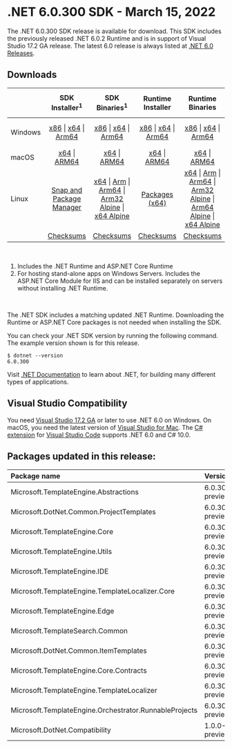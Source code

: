 # .NET 6.0.300 SDK - March 15, 2022

The .NET 6.0.300 SDK release is available for download. This SDK includes the previously released .NET 6.0.2 Runtime and is in support of Visual Studio 17.2 GA release. The latest 6.0 release is always listed at [.NET 6.0 Releases](../README.md).


## Downloads

|           | SDK Installer<sup>1</sup>                        | SDK Binaries<sup>1</sup>                 | Runtime Installer                                        | Runtime Binaries                                 | ASP.NET Core Runtime           |Windows Desktop Runtime          |
| --------- | :------------------------------------------:     | :----------------------:                 | :---------------------------:                            | :-------------------------:                      | :-----------------:            | :-----------------:            |
| Windows   | [x86][dotnet-sdk-win-x86.exe] \| [x64][dotnet-sdk-win-x64.exe] \| [Arm64][dotnet-sdk-win-arm64.exe] | [x86][dotnet-sdk-win-x86.zip] \| [x64][dotnet-sdk-win-x64.zip] \|  [Arm64][dotnet-sdk-win-arm64.zip] | [x86][dotnet-runtime-win-x86.exe] \| [x64][dotnet-runtime-win-x64.exe] \| [Arm64][dotnet-runtime-win-arm64.exe] | [x86][dotnet-runtime-win-x86.zip] \| [x64][dotnet-runtime-win-x64.zip] \| [Arm64][dotnet-runtime-win-arm64.zip] | [x86][aspnetcore-runtime-win-x86.exe] \| [x64][aspnetcore-runtime-win-x64.exe] \|<br/> [Hosting Bundle][dotnet-hosting-win.exe]<sup>2</sup> | [x86][windowsdesktop-runtime-win-x86.exe] \| [x64][windowsdesktop-runtime-win-x64.exe] \| [Arm64][windowsdesktop-runtime-win-arm64.exe] |
| macOS     | [x64][dotnet-sdk-osx-x64.pkg] \| [ARM64][dotnet-sdk-osx-arm64.pkg] | [x64][dotnet-sdk-osx-x64.tar.gz] \| [ARM64][dotnet-sdk-osx-arm64.tar.gz]  | [x64][dotnet-runtime-osx-x64.pkg] \| [ARM64][dotnet-runtime-osx-arm64.pkg] | [x64][dotnet-runtime-osx-x64.tar.gz] \| [ARM64][dotnet-runtime-osx-arm64.tar.gz]| [x64][aspnetcore-runtime-osx-x64.tar.gz] \| [ARM64][aspnetcore-runtime-osx-arm64.tar.gz] | - |<sup>1</sup>
| Linux     |  [Snap and Package Manager](../install-linux.md)  | [x64][dotnet-sdk-linux-x64.tar.gz] \| [Arm][dotnet-sdk-linux-arm.tar.gz]  \| [Arm64][dotnet-sdk-linux-arm64.tar.gz] \| [Arm32 Alpine][dotnet-sdk-linux-musl-arm.tar.gz]  \| [x64 Alpine][dotnet-sdk-linux-musl-x64.tar.gz] | [Packages (x64)][linux-packages] | [x64][dotnet-runtime-linux-x64.tar.gz] \| [Arm][dotnet-runtime-linux-arm.tar.gz] \| [Arm64][dotnet-runtime-linux-arm64.tar.gz] \| [Arm32 Alpine][dotnet-runtime-linux-musl-arm.tar.gz] \| [Arm64 Alpine][dotnet-runtime-linux-musl-arm64.tar.gz] \| [x64 Alpine][dotnet-runtime-linux-musl-x64.tar.gz]  | [x64][aspnetcore-runtime-linux-x64.tar.gz]<sup>1</sup>  \| [Arm][aspnetcore-runtime-linux-arm.tar.gz]<sup>1</sup> \| [Arm64][aspnetcore-runtime-linux-arm64.tar.gz]<sup>1</sup> \| [x64 Alpine][aspnetcore-runtime-linux-musl-x64.tar.gz] | - | <sup>1</sup> |
|  | [Checksums][checksums-sdk]                             | [Checksums][checksums-sdk]                                      | [Checksums][checksums-runtime]                             | [Checksums][checksums-runtime]  | [Checksums][checksums-runtime]  | [Checksums][checksums-runtime]

</br>

1. Includes the .NET Runtime and ASP.NET Core Runtime
2. For hosting stand-alone apps on Windows Servers. Includes the ASP.NET Core Module for IIS and can be installed separately on servers without installing .NET Runtime.

</br>

The .NET SDK includes a matching updated .NET Runtime. Downloading the Runtime or ASP.NET Core packages is not needed when installing the SDK.

You can check your .NET SDK version by running the following command. The example version shown is for this release.

```console
$ dotnet --version
6.0.300
```
Visit [.NET Documentation](https://learn.microsoft.com/dotnet/core/) to learn about .NET, for building many different types of applications.




## Visual Studio Compatibility

You need [Visual Studio 17.2 GA](https://visualstudio.microsoft.com) or later to use .NET 6.0 on Windows. On macOS, you need the latest version of [Visual Studio for Mac](https://visualstudio.microsoft.com/vs/mac/). The [C# extension](https://code.visualstudio.com/docs/languages/dotnet) for [Visual Studio Code](https://code.visualstudio.com/) supports .NET 6.0 and C# 10.0.


[blob-runtime]: https://dotnetcli.blob.core.windows.net/dotnet/Runtime/
[blob-sdk]: https://dotnetcli.blob.core.windows.net/dotnet/Sdk/
[release-notes]: https://github.com/dotnet/core/blob/main/release-notes/6.0/6.0.3/6.0.300-sdk.md

[checksums-runtime]: https://dotnetcli.blob.core.windows.net/dotnet/checksums/6.0.3-sha.txt
[checksums-sdk]: https://dotnetcli.blob.core.windows.net/dotnet/checksums/6.0.3-sha.txt

[linux-install]: https://learn.microsoft.com/dotnet/core/install/linux
[linux-setup]: https://github.com/dotnet/core/blob/main/Documentation/linux-setup.md

[dotnet-blog]:  https://devblogs.microsoft.com/dotnet/announcing-net-6/
[aspnet-blog]: https://devblogs.microsoft.com/dotnet/announcing-asp-net-core-in-net-6/
[maui-blog]: https://devblogs.microsoft.com/dotnet/update-on-dotnet-maui/

[linux-packages]: ../install-linux.md

## Packages updated in this release:

Package name | Version
:----------- | :------------------
Microsoft.TemplateEngine.Abstractions | 6.0.300-preview.22126.1.nupkg
Microsoft.DotNet.Common.ProjectTemplates | 6.0.300-preview.22126.1.nupkg
Microsoft.TemplateEngine.Core | 6.0.300-preview.22126.1.nupkg
Microsoft.TemplateEngine.Utils | 6.0.300-preview.22126.1.nupkg
Microsoft.TemplateEngine.IDE | 6.0.300-preview.22126.1.nupkg
Microsoft.TemplateEngine.TemplateLocalizer.Core | 6.0.300-preview.22126.1.nupkg
Microsoft.TemplateEngine.Edge | 6.0.300-preview.22126.1.nupkg
Microsoft.TemplateSearch.Common | 6.0.300-preview.22126.1.nupkg
Microsoft.DotNet.Common.ItemTemplates | 6.0.300-preview.22126.1.nupkg
Microsoft.TemplateEngine.Core.Contracts | 6.0.300-preview.22126.1.nupkg
Microsoft.TemplateEngine.TemplateLocalizer | 6.0.300-preview.22126.1.nupkg
Microsoft.TemplateEngine.Orchestrator.RunnableProjects | 6.0.300-preview.22126.1.nupkg
Microsoft.DotNet.Compatibility | 1.0.0-preview.22153.30.nupkg

[//]: # ( Runtime 6.0.3)
[dotnet-runtime-linux-arm.tar.gz]: https://download.visualstudio.microsoft.com/download/pr/b9025cf6-8662-4d27-9095-d7aefa15c7b3/b50251688bab4b62bf6b2b20355e8bfc/dotnet-runtime-6.0.3-linux-arm.tar.gz
[dotnet-runtime-linux-arm64.tar.gz]: https://download.visualstudio.microsoft.com/download/pr/89b5d16e-cb5e-4e6c-90f6-7332e93d20ae/7a0146aa4fc59154a3256c5196a622c7/dotnet-runtime-6.0.3-linux-arm64.tar.gz
[dotnet-runtime-linux-musl-arm.tar.gz]: https://download.visualstudio.microsoft.com/download/pr/c54574f5-c9fa-40f3-b968-5bdfe527d155/2012ef392b4e3d9c52da9bb705a99b11/dotnet-runtime-6.0.3-linux-musl-arm.tar.gz
[dotnet-runtime-linux-musl-arm64.tar.gz]: https://download.visualstudio.microsoft.com/download/pr/d71417a8-4514-4976-a763-0e58deeda7fa/5ddd06f261adcd67eec2ae2a3bfa3c85/dotnet-runtime-6.0.3-linux-musl-arm64.tar.gz
[dotnet-runtime-linux-musl-x64.tar.gz]: https://download.visualstudio.microsoft.com/download/pr/fa71d56a-8002-4f92-a250-66ba40526408/d96248ff8cd695061f45550b3d0a8837/dotnet-runtime-6.0.3-linux-musl-x64.tar.gz
[dotnet-runtime-linux-x64.tar.gz]: https://download.visualstudio.microsoft.com/download/pr/4e766615-57e6-4b1d-a574-25eeb7a71107/9f95f74c33711e085302ffd644ef86ee/dotnet-runtime-6.0.3-linux-x64.tar.gz
[dotnet-runtime-osx-arm64.pkg]: https://download.visualstudio.microsoft.com/download/pr/fd2bc402-447c-46ec-b400-8db8d19670c3/a79a70e58fa4197f2acacf35237c2c06/dotnet-runtime-6.0.3-osx-arm64.pkg
[dotnet-runtime-osx-arm64.tar.gz]: https://download.visualstudio.microsoft.com/download/pr/03047609-269e-4ca6-bf2e-406c496b27e3/3b19ad4d3fbc5d9a92f436db13e9e3d1/dotnet-runtime-6.0.3-osx-arm64.tar.gz
[dotnet-runtime-osx-x64.pkg]: https://download.visualstudio.microsoft.com/download/pr/2a70a8b8-e0e7-4ccc-940b-d73b375b0636/75422fdccd9e762cc0c3176424779181/dotnet-runtime-6.0.3-osx-x64.pkg
[dotnet-runtime-osx-x64.tar.gz]: https://download.visualstudio.microsoft.com/download/pr/1f354e35-ff3f-4de7-b6be-f5001b7c3976/b7c8814ab28a6f00f063440e63903105/dotnet-runtime-6.0.3-osx-x64.tar.gz
[dotnet-runtime-win-arm64.exe]: https://download.visualstudio.microsoft.com/download/pr/64212768-e4a7-4150-9f45-87712dd00832/ec91bc1674fc324a88baf1a6488e7c9f/dotnet-runtime-6.0.3-win-arm64.exe
[dotnet-runtime-win-arm64.zip]: https://download.visualstudio.microsoft.com/download/pr/d0764d57-d623-44f1-ae06-3dc986b1d9fa/14777382e911ba2cf74915a1f7bf4958/dotnet-runtime-6.0.3-win-arm64.zip
[dotnet-runtime-win-x64.exe]: https://download.visualstudio.microsoft.com/download/pr/1ac0b57e-cf64-487f-aecf-d7df0111fd56/2484cbe1ffacceacaa41eab92a6de998/dotnet-runtime-6.0.3-win-x64.exe
[dotnet-runtime-win-x64.zip]: https://download.visualstudio.microsoft.com/download/pr/cf4207e9-1af7-4eec-8f3b-78880cae7500/1a1bd8eea1a0fb4287b3527bdfa4f757/dotnet-runtime-6.0.3-win-x64.zip
[dotnet-runtime-win-x86.exe]: https://download.visualstudio.microsoft.com/download/pr/fa2aa002-94d8-4882-960f-066edcbcc187/58f85bc6116d65f5bd296f9512690b50/dotnet-runtime-6.0.3-win-x86.exe
[dotnet-runtime-win-x86.zip]: https://download.visualstudio.microsoft.com/download/pr/d48f3593-c7dc-4f24-a1db-315a7f0cd81a/6c52f8055184a8a2008712052142e0e6/dotnet-runtime-6.0.3-win-x86.zip

[//]: # ( WindowsDesktop 6.0.3)
[windowsdesktop-runtime-win-arm64.exe]: https://download.visualstudio.microsoft.com/download/pr/2aa0dc08-37a3-41cd-86be-e7179ca88185/7079574462a7b6a7e166dc1fe802abe1/windowsdesktop-runtime-6.0.3-win-arm64.exe
[windowsdesktop-runtime-win-x64.exe]: https://download.visualstudio.microsoft.com/download/pr/7f3a766e-9516-4579-aaf2-2b150caa465c/d57665f880cdcce816b278a944092965/windowsdesktop-runtime-6.0.3-win-x64.exe
[windowsdesktop-runtime-win-x86.exe]: https://download.visualstudio.microsoft.com/download/pr/33dd62b5-7676-483d-836c-e4cb178e3924/0de6894b5fdb6d130eccd57ab5af4cb8/windowsdesktop-runtime-6.0.3-win-x86.exe

[//]: # ( ASP 6.0.3)
[aspnetcore-runtime-linux-arm.tar.gz]: https://download.visualstudio.microsoft.com/download/pr/7e5fa679-9e48-4748-8d54-578c03d5ce53/70f7cf826885132badd35ed667009fc2/aspnetcore-runtime-6.0.3-linux-arm.tar.gz
[aspnetcore-runtime-linux-arm64.tar.gz]: https://download.visualstudio.microsoft.com/download/pr/1e7933b2-1202-4aeb-bb70-a6f9cecac61a/b12b5666b3d4cf508f8575581abd4033/aspnetcore-runtime-6.0.3-linux-arm64.tar.gz
[aspnetcore-runtime-linux-musl-arm.tar.gz]: https://download.visualstudio.microsoft.com/download/pr/d46b13ee-b710-43d7-b818-1eae18800a42/11e3430eed7b76bf38580a777b0b0904/aspnetcore-runtime-6.0.3-linux-musl-arm.tar.gz
[aspnetcore-runtime-linux-musl-arm64.tar.gz]: https://download.visualstudio.microsoft.com/download/pr/e1ba7b30-de7e-4419-bf78-3bc935064b1b/9662000838cd29c2afa0aa9d46b03dc8/aspnetcore-runtime-6.0.3-linux-musl-arm64.tar.gz
[aspnetcore-runtime-linux-musl-x64.tar.gz]: https://download.visualstudio.microsoft.com/download/pr/cc2698ef-3460-4f35-9713-eb52f4f4bddd/0dad1d7367d7b4fe53940d69b6fbfd1f/aspnetcore-runtime-6.0.3-linux-musl-x64.tar.gz
[aspnetcore-runtime-linux-x64.tar.gz]: https://download.visualstudio.microsoft.com/download/pr/3af854b6-80fb-425a-972f-c7f0d693bf1b/cd458a4feae5a98646ee12a14ab34151/aspnetcore-runtime-6.0.3-linux-x64.tar.gz
[aspnetcore-runtime-osx-arm64.tar.gz]: https://download.visualstudio.microsoft.com/download/pr/d7cf4456-d9ba-4a31-98e9-4681e1b0d8b8/b9c4cfded00e9940756e62c4486f64c6/aspnetcore-runtime-6.0.3-osx-arm64.tar.gz
[aspnetcore-runtime-osx-x64.tar.gz]: https://download.visualstudio.microsoft.com/download/pr/2cfe2a02-dd59-4cb7-9788-76c620eaa0ff/dfd0d449289a042be9bc62e4466bf350/aspnetcore-runtime-6.0.3-osx-x64.tar.gz
[aspnetcore-runtime-win-arm64.zip]: https://download.visualstudio.microsoft.com/download/pr/bf79f30d-9ced-4fda-941f-8cc0716b1c61/cfe6ac5149bf86a0267c496a9cc45a86/aspnetcore-runtime-6.0.3-win-arm64.zip
[aspnetcore-runtime-win-x64.exe]: https://download.visualstudio.microsoft.com/download/pr/10857513-e4fe-41eb-bb13-7ea5c02dcb00/ca75a693efb0b3c5cebf173eb7f98242/aspnetcore-runtime-6.0.3-win-x64.exe
[aspnetcore-runtime-win-x64.zip]: https://download.visualstudio.microsoft.com/download/pr/a6bebf66-144f-44a3-8b74-425466e3608d/07231c69bfd5c749d48dbea15c50545a/aspnetcore-runtime-6.0.3-win-x64.zip
[aspnetcore-runtime-win-x86.exe]: https://download.visualstudio.microsoft.com/download/pr/93ae486b-e23d-4311-af43-bb5201298e80/860ce9bf78843286a69bb2957456cc4c/aspnetcore-runtime-6.0.3-win-x86.exe
[aspnetcore-runtime-win-x86.zip]: https://download.visualstudio.microsoft.com/download/pr/d9200a02-fb3d-41da-a12a-391d31e4119d/dfbd376744f0e55c38f8809f4d4b4bd6/aspnetcore-runtime-6.0.3-win-x86.zip
[dotnet-hosting-win.exe]: https://download.visualstudio.microsoft.com/download/pr/41d7c644-140a-40b5-9eb7-071544b79c65/885b7fa698a2d1d3a79ad363613f8ff2/dotnet-hosting-6.0.3-win.exe

[//]: # ( SDK 6.0.300-preview.22154.4)
[dotnet-sdk-linux-arm.tar.gz]: https://download.visualstudio.microsoft.com/download/pr/eb0db53f-147b-45ca-8a4d-faa404c2ef1f/d3b41d0fe45f005e8eeaef45fadc4a04/dotnet-sdk-6.0.300-preview.22154.4-linux-arm.tar.gz
[dotnet-sdk-linux-arm64.tar.gz]: https://download.visualstudio.microsoft.com/download/pr/3eab6b9c-4116-4467-92e1-cb16e1c0f7d4/82f2922cb1a87204c3ba40226680116a/dotnet-sdk-6.0.300-preview.22154.4-linux-arm64.tar.gz
[dotnet-sdk-linux-musl-arm.tar.gz]: https://download.visualstudio.microsoft.com/download/pr/2f284601-675f-44b3-a112-e0a47493ee61/773077a4a8feb0633d70e6b89811cce9/dotnet-sdk-6.0.300-preview.22154.4-linux-musl-arm.tar.gz
[dotnet-sdk-linux-musl-arm64.tar.gz]: https://download.visualstudio.microsoft.com/download/pr/0fb8920e-170e-4e61-9189-0b596e880d01/6e884a38dc45fc80a2081fd3309c5687/dotnet-sdk-6.0.300-preview.22154.4-linux-musl-arm64.tar.gz
[dotnet-sdk-linux-musl-x64.tar.gz]: https://download.visualstudio.microsoft.com/download/pr/644d2df9-8b25-45d5-87dc-88bf01dc0a6e/3fed8e6d782a65d116de65a64bfa308a/dotnet-sdk-6.0.300-preview.22154.4-linux-musl-x64.tar.gz
[dotnet-sdk-linux-x64.tar.gz]: https://download.visualstudio.microsoft.com/download/pr/dc85a3a6-5641-4abc-ba62-76cae86b8113/c761c5621928ea7e6b961f60b0e40ba5/dotnet-sdk-6.0.300-preview.22154.4-linux-x64.tar.gz
[dotnet-sdk-osx-arm64.pkg]: https://download.visualstudio.microsoft.com/download/pr/061ca990-d213-4125-83c1-cb49133c27b5/5eac1b2414abe798ff4407ec71db8dcb/dotnet-sdk-6.0.300-preview.22154.4-osx-arm64.pkg
[dotnet-sdk-osx-arm64.tar.gz]: https://download.visualstudio.microsoft.com/download/pr/6acb87b5-0981-489b-832b-7dfa979e0adc/c9ea874300143411c955995e2d61ae6f/dotnet-sdk-6.0.300-preview.22154.4-osx-arm64.tar.gz
[dotnet-sdk-osx-x64.pkg]: https://download.visualstudio.microsoft.com/download/pr/11395662-d858-4aa3-84bb-2a9e5c4727e8/243b51df6ad3a0947cf16ec5756fbb06/dotnet-sdk-6.0.300-preview.22154.4-osx-x64.pkg
[dotnet-sdk-osx-x64.tar.gz]: https://download.visualstudio.microsoft.com/download/pr/0f9e7cfa-3273-414b-ba4f-6faedac2de51/5bb3fe530526e5fa1ba907690610d6ba/dotnet-sdk-6.0.300-preview.22154.4-osx-x64.tar.gz
[dotnet-sdk-win-arm64.exe]: https://download.visualstudio.microsoft.com/download/pr/3cacd6ce-1461-440b-be88-58073154b57a/edc151afd4308e8dd2b5f5c5c441ed7c/dotnet-sdk-6.0.300-preview.22154.4-win-arm64.exe
[dotnet-sdk-win-arm64.zip]: https://download.visualstudio.microsoft.com/download/pr/e8925495-1e0e-4dfe-8334-06c73e26f3e7/7ad1bed21f33b0224bbd1e4da171ce6b/dotnet-sdk-6.0.300-preview.22154.4-win-arm64.zip
[dotnet-sdk-win-x64.exe]: https://download.visualstudio.microsoft.com/download/pr/568fcc4b-9783-4d3a-8b88-5aae64ac3004/1d8eb97a3bbd7d78cd497c517a0a16ed/dotnet-sdk-6.0.300-preview.22154.4-win-x64.exe
[dotnet-sdk-win-x64.zip]: https://download.visualstudio.microsoft.com/download/pr/979040d1-0c74-4f32-9d0d-921580d4ee6a/a592f1082149d3898a0cadfc77cfc7c5/dotnet-sdk-6.0.300-preview.22154.4-win-x64.zip
[dotnet-sdk-win-x86.exe]: https://download.visualstudio.microsoft.com/download/pr/5f04499b-17a9-4cf5-b2fb-ec8073288adb/31a02bb6999a706d6d8f435e2a9baf94/dotnet-sdk-6.0.300-preview.22154.4-win-x86.exe
[dotnet-sdk-win-x86.zip]: https://download.visualstudio.microsoft.com/download/pr/58c38390-3ee0-4146-882c-38c7a01c190f/b4816bcfb8347836c9ac5f845100fdca/dotnet-sdk-6.0.300-preview.22154.4-win-x86.zip

